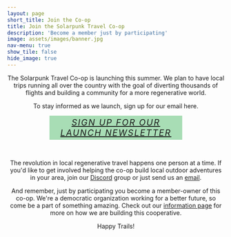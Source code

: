 ```yaml
---
layout: page
short_title: Join the Co-op
title: Join the Solarpunk Travel Co-op
description: 'Become a member just by participating'
image: assets/images/banner.jpg
nav-menu: true
show_tile: false
hide_image: true
---
```

<div style="max-width:800px;text-align:center;margin:auto">
<p>The Solarpunk Travel Co-op is launching this summer. We plan to have local trips running all over the country with the goal of diverting thousands of flights and building a community for a more regenerative world.</p>

<p>To stay informed as we launch, sign up for our email here.</p>
<div style="text-align:center;" id="landing_buttons_wide">

<a href="signup.html"><h5 style="margin:auto;max-width: 300px; text-align:center; text-transform: uppercase;font-size: 20px;padding: 4px ;letter-spacing: 2px;;color: #14171c; background: #a8ddb5;font-weight:400;">Sign up for our launch newsletter</h5></a>
</div>
<br/>
<p>
The revolution in local regenerative travel happens one person at a time.  If you'd like to get involved helping the co-op build local outdoor adventures in your area, join our <a href="https://discord.gg/6VbCwAcHwg">Discord</a> group or just send us an <a href="mailto:solarpunktravel@gmail.com">email</a>.
</p>

<p>And remember, just by participating you become a member-owner of this co-op. We're a democratic organization working for a better future, so come be a part of something amazing.  Check out our <a href="information.html">information page</a> for more on how we are building this cooperative.</p>
<p>
Happy Trails!
</p>
</div>